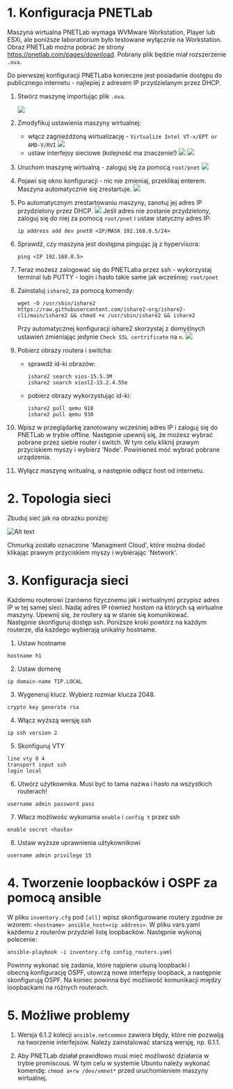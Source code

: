 # 1. Konfiguracja PNETLab

Maszyna wirtualna PNETLab wymaga WVMware Workstation, Player lub ESXi, ale poniższe laboratiorium było testowane wyłącznie na Workstation. Obraz PNETLab można pobrać ze strony https://pnetlab.com/pages/download.
Pobrany plik będzie miał rozszerzenie `.ova`.

Do pierwszej konfiguracji PNETLaba konieczne jest posiadanie dostępu do publicznego internetu - najlepiej z adresem IP przydzielanym przez DHCP. 

1. Stwórz maszynę importując plik `.ova`.

   ![](/images/open_vm.png)

2. Zmodyfikuj ustawienia maszyny wirtualnej:
   - włącz zagnieżdżoną wirtualizację - `Virtualize Intel VT-x/EPT or AMD-V/RVI`
      ![](/images/enable_vtx.png)
   - ustaw interfejsy sieciowe (kolejność ma znaczenie!)
      ![](/images/net_if1.png)
      ![](/images/net_if2.png)

3. Uruchom maszynę wirtualną - zaloguj się za pomocą `root/pnet`
   ![](/images/vm_firstboot.png)

4. Pojawi się okno konfiguracji - nic nie zmieniaj, przeklikaj enterem.
   Maszyna automatycznie się zrestartuje.
   ![](/images/vm_firstboot_config.png)

5. Po automatycznym zrestartowaniu maszyny, zanotuj jej adres IP przydzielony przez DHCP.
   ![](/images/vm_ipaddress.png)
Jeśli adres nie zostanie przydzielony, zaloguj się do niej za pomocą `root/pnet` i ustaw statyczny adres IP:
   ```
   ip address add dev pnet0 <IP/MASK 192.168.0.5/24>
   ```

6. Sprawdź, czy maszyna jest dostępna pingując ją z hypervisora:
   ```
   ping <IP 192.168.0.5>
   ```

7. Teraz możesz zalogować się do PNETLaba przez ssh - wykorzystaj terminal lub PUTTY - login i hasło takie same jak wcześniej: `root/pnet`

8. Zainstaluj `ishare2`, za pomocą komendy:
   ```console
   wget -O /usr/sbin/ishare2 https://raw.githubusercontent.com/ishare2-org/ishare2-cli/main/ishare2 && chmod +x /usr/sbin/ishare2 && ishare2
   ```
   Przy automatycznej konfiguracji ishare2 skorzystaj z domyślnych ustawień zmieniając jedynie `Check SSL certrificate` na `n`.
   ![](/images/ishare_installation.png)

9. Pobierz obrazy routera i switcha:
   - sprawdź id-ki obrazów:
      ```
      ishare2 search vios-15.5.3M
      ishare2 search viosl2-15.2.4.55e
      ```
   - pobierz obrazy wykorzystując id-ki:
      ```
      ishare2 pull qemu 918
      ishare2 pull qemu 930
      ```

6. Wpisz w przeglądarkę zanotowany wcześniej adres IP i zaloguj się do PNETLab w trybie offline. Następnie upewnij się, że możesz wybrać pobrane przez siebie router i switch. W tym celu kliknij prawym przyciskiem myszy i wybierz 'Node'. Powinieneś móć wybrać pobrane urządzenia.

7. Wyłącz maszynę writualną, a następnie odłącz host od internetu.

# 2. Topologia sieci

Zbuduj sieć jak na obrazku poniżej:

![Alt text](/images/Screenshot%20from%202024-06-18%2021-36-00.png)

Chmurką zostało oznaczone 'Managment Cloud', które można dodać klikając prawym przyciskiem myszy i wybierając 'Network'.

# 3. Konfiguracja sieci

Każdemu routerowi (zarówno fizycznemu jak i wirtualnym) przypisz adres IP w tej samej sieci. Nadaj adres IP również hostom na których są wirtualne maszyny. Upewnij się, że routery są w stanie się komunikować.
<br>
Następnie skonfiguruj dostęp ssh. Poniższe kroki powtórz na każdym routerze, dla każdego wybierają unikalny hostname.

1. Ustaw hostname
```console
hostname h1
``` 
2. Ustaw domenę
```console
ip domain-name TIP.LOCAL
```

3. Wygeneruj klucz. Wybierz rozmiar klucza 2048.
```console
crypto key generate rsa
```

4. Włącz wyższą wersję ssh
```console
ip ssh version 2
```

5. Skonfiguruj VTY
```console
line vty 0 4
transport input ssh
login local
```

6. Utwórz użytkownika. Musi być to tama nazwa i hasło na wszystkich routerach!
```console
username admin password pass
```

7. Włacz możliwośc wykonania `enable` i `config t` przez ssh
```console
enable secret <hasło>
```

8. Ustaw wyższe uprawnienia użtykownikowi
```console
username admin privilege 15
```

# 4. Tworzenie loopbacków i OSPF za pomocą ansible

W pliku `inventory.cfg` pod `[all]` wpisz skonfigurowane routery zgodnie ze wzorem: `<hostname> ansible_host=<ip address>`. W pliku vars.yaml każdemu z routerów przydziel listę loopbacków. Następnie wykonaj polecenie:
```console
ansible-playbook -i inventory.cfg config_routers.yaml
```
Powinny wykonać się zadania, które najpierw usuną loopbacki i obecną konfigurację OSPF, utowrzą nowe interfejsy loopback, a następnie skonfigurują OSPF. Na koniec powinna być możliwość komunikacji między loopbackami na różnych routerach.

# 5. Możliwe problemy

1. Wersja 6.1.2 kolecji `ansible.netcommon` zawiera błędy, które nie pozwalją na tworzenie interfejsów. Należy zainstalować starszą wersję, np. 6.1.1.

2. Aby PNETLab działał prawidłowo musi mieć możliwość działania w trybie promiscous. W tym celu w systemie Ubuntu naleźy wykonać komendę: `chmod a+rw /dev/vmnet*` przed uruchomieniem maszyny wirtualnej.
